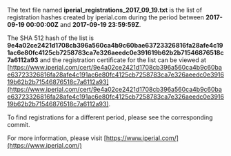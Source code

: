 The text file named **iperial_registrations_2017_09_19.txt** is the list of registration hashes created by iperial.com during the period between **2017-09-19 00:00:00Z** and **2017-09-19 23:59:59Z**.

The SHA 512 hash of the list is **9e4a02ce2421d1708cb396a560ca4b9c60bae63723326816fa28afe4c191ac6e80fc4125cb7258783ca7e326aeedc0e391619b62b2b71546876518c7a6112a93** and the registration certificate for the list can be viewed at [https://www.iperial.com/cert/9e4a02ce2421d1708cb396a560ca4b9c60bae63723326816fa28afe4c191ac6e80fc4125cb7258783ca7e326aeedc0e391619b62b2b71546876518c7a6112a93](https://www.iperial.com/cert/9e4a02ce2421d1708cb396a560ca4b9c60bae63723326816fa28afe4c191ac6e80fc4125cb7258783ca7e326aeedc0e391619b62b2b71546876518c7a6112a93).

To find registrations for a different period, please see the corresponding commit.

For more information, please visit [https://www.iperial.com/](https://www.iperial.com/)
